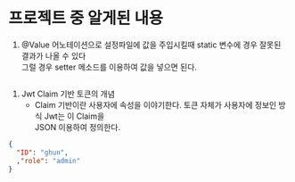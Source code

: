 # 프로젝트 중 알게된 내용
1. @Value 어노테이션으로 설정파일에 값을 주입시킬때 static 변수에 경우 잘못된 결과가 나올 수 있다<br>그럴 경우 setter 메소드를 이용하여 값을 넣으면 된다.
```java

```

1. Jwt Claim 기반 토큰의 개념
   * Claim 기반이란 사용자에 속성을 이야기한다. 토큰 자체가 사용자에 정보인 방식 Jwt는 이 Claim을 <br>
   JSON 이용하여 정의한다.
```json
{
  "ID": "ghun",
  ,"role": "admin"
}
```

